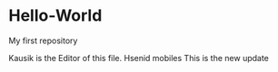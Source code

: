 # Hello-World
My first repository


Kausik is the Editor of this file. Hsenid mobiles
This is the new update

